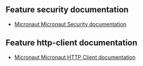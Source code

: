 ## Feature security documentation

- [Micronaut Micronaut Security documentation](https://micronaut-projects.github.io/micronaut-security/latest/guide/index.html)

## Feature http-client documentation

- [Micronaut Micronaut HTTP Client documentation](https://docs.micronaut.io/latest/guide/index.html#httpClient)

